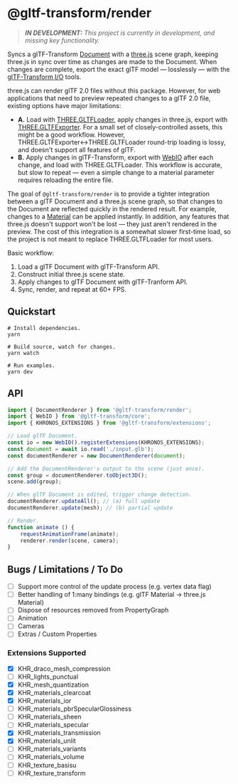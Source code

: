 # @gltf-transform/render

> _**IN DEVELOPMENT:** This project is currently in development, and missing key functionality._

Syncs a glTF-Transform [Document](https://gltf-transform.donmccurdy.com/classes/document.html)
with a [three.js](https://threejs.org/) scene graph, keeping three.js in sync
over time as changes are made to the Document. When changes are complete,
export the exact glTF model — losslessly — with the
[glTF-Transform I/O](https://gltf-transform.donmccurdy.com/classes/core.platformio.html) tools.

three.js can render glTF 2.0 files without this package. However, for
web applications that need to preview repeated changes to a glTF 2.0 file,
existing options have major limitations:

- **A.** Load with [THREE.GLTFLoader](https://threejs.org/docs/index.html#examples/en/loaders/GLTFLoader),
  apply changes in three.js, export with [THREE.GLTFExporter](https://threejs.org/docs/#examples/en/exporters/GLTFExporter).
  For a small set of closely-controlled assets, this might
  be a good workflow. However, THREE.GLTFExporter↔THREE.GLTFLoader round-trip
  loading is lossy, and doesn't support all features of glTF.
- **B.** Apply changes in glTF-Transform, export with [WebIO](https://gltf-transform.donmccurdy.com/classes/core.webio.html)
  after each change, and load with THREE.GLTFLoader. This workflow is accurate,
  but slow to repeat — even a simple change to a material parameter requires
  reloading the entire file.

The goal of `@gltf-transform/render` is to provide a tighter integration
between a glTF Document and a three.js scene graph, so that changes to the Document
are reflected quickly in the rendered result. For example, changes to a
[Material](https://gltf-transform.donmccurdy.com/classes/material.html)
can be applied instantly. In addition, any features that three.js doesn't
support won't be lost — they just aren't rendered in the preview. The cost of
this integration is a somewhat slower first-time load, so the project is not
meant to replace THREE.GLTFLoader for most users.

Basic workflow:

1. Load a glTF Document with glTF-Transform API.
2. Construct initial three.js scene state.
3. Apply changes to glTF Document with glTF-Tranform API.
4. Sync, render, and repeat at 60+ FPS.

 ## Quickstart

```shell
# Install dependencies.
yarn

# Build source, watch for changes.
yarn watch

# Run examples.
yarn dev
```

## API

```typescript
import { DocumentRenderer } from '@gltf-transform/render';
import { WebIO } from '@gltf-transform/core';
import { KHRONOS_EXTENSIONS } from '@gltf-transform/extensions';

// Load glTF Document.
const io = new WebIO().registerExtensions(KHRONOS_EXTENSIONS);
const document = await io.read('./input.glb');
const documentRenderer = new DocumentRenderer(document);

// Add the DocumentRenderer's output to the scene (just once).
const group = documentRenderer.toObject3D();
scene.add(group);

// When glTF Document is edited, trigger change detection.
documentRenderer.updateAll(); // (a) full update
documentRenderer.update(mesh); // (b) partial update

// Render.
function animate () {
	requestAnimationFrame(animate);
	renderer.render(scene, camera);
}
```

## Bugs / Limitations / To Do

- [ ] Support more control of the update process (e.g. vertex data flag)
- [ ] Better handling of 1:many bindings (e.g. glTF Material → three.js Material)
- [ ] Dispose of resources removed from PropertyGraph
- [ ] Animation
- [ ] Cameras
- [ ] Extras / Custom Properties

### Extensions Supported

- [x] KHR_draco_mesh_compression
- [ ] KHR_lights_punctual
- [x] KHR_mesh_quantization
- [x] KHR_materials_clearcoat
- [x] KHR_materials_ior
- [ ] KHR_materials_pbrSpecularGlossiness
- [ ] KHR_materials_sheen
- [ ] KHR_materials_specular
- [x] KHR_materials_transmission
- [x] KHR_materials_unlit
- [ ] KHR_materials_variants
- [ ] KHR_materials_volume
- [ ] KHR_texture_basisu
- [ ] KHR_texture_transform
